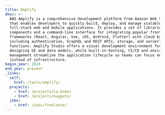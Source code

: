 ```yaml
---
title: Amplify
desc: >-
  AWS Amplify is a comprehensive development platform from Amazon Web Services
  that enables developers to quickly build, deploy, and manage scalable
  full-stack web and mobile applications. It provides a set of libraries, UI
  components and a command-line interface for integrating popular front-end
  frameworks (React, Angular, Vue, iOS, Android, Flutter) with cloud backends,
  including authentication, GraphQL and REST APIs, storage, and serverless
  functions. Amplify Studio offers a visual development environment for
  designing UI and data models, while built-in hosting, CI/CD and environment
  management streamline the application lifecycle so teams can focus on features
  instead of infrastructure.
begin_year: 2024
end_year: present
_links:
  self:
    href: /tools/amplify/
  projects:
    - href: /projects/la-boda/
    - href: /projects/nuggets/
  jobs:
    - href: /jobs/freelance/
---
```

